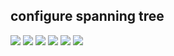 configure spanning tree
----------------------------------
<img src="https://user-images.githubusercontent.com/84318379/235418855-a44611d0-19af-4f7f-9da7-2fc4f65450fe.png">
<img src="https://user-images.githubusercontent.com/84318379/235418858-b0ae64ad-6b16-4937-bc68-ba3b4a266907.png">
<img src="https://user-images.githubusercontent.com/84318379/235418864-ddaa7415-b4ed-4420-b4ab-ae0ac943efdd.png">
<img src="https://user-images.githubusercontent.com/84318379/235418968-d5cf4c16-6e82-48b4-ac8c-a997d638fcfd.png">
<img src="https://user-images.githubusercontent.com/84318379/235418971-31720808-94cb-4287-bdf7-2a7eb527a60a.png">
<img src="https://user-images.githubusercontent.com/84318379/235418976-c326c651-263e-4d2e-ae48-39a1d08f48e9.png">


